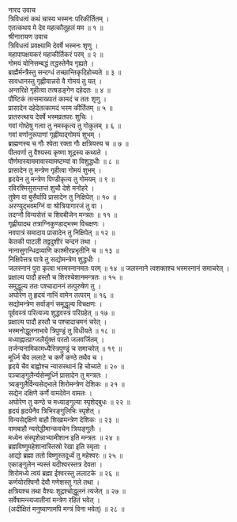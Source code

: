 नारद उवाच  
त्रिविधत्वं कथं चास्य भस्मनः परिकीर्तितम् ।  
एतत्कथय मे देव महत्कौतूहलं मम ॥ १ ॥  
श्रीनारायण उवाच  
त्रिविधत्वं प्रवक्ष्यामि देवर्षे भस्मनः शृणु ।  
महापापक्षयकरं महाकीर्तिकरं परम् ॥ २ ॥  
गोमयं योनिसम्बद्धं तद्धस्तेनैव गृह्यते ।  
ब्राह्मैर्मन्त्रैस्तु सन्दग्धं तच्छान्तिकृदिहोच्यते ॥ ३ ॥  
सावधानस्तु गृह्णीयान्नरो वै गोमयं तु यत् ।  
अन्तरिक्षे गृहीत्वा तत्षडङ्‌गेन दहेदतः ॥ ४ ॥  
पौष्टिकं तत्समाख्यातं कामदं च ततः शृणु ।  
प्रासादेन दहेदेतत्कामदं भस्म कीर्तितम् ॥ ५ ॥  
प्रातरुत्थाय देवर्षे भस्मव्रतपरः शुचिः ।  
गवां गोष्ठेषु गत्वा तु नमस्कृत्य तु गोकुलम् ॥ ६ ॥  
गवां वर्णानुरूपाणां गृह्णीयाद्‌गोमयं शुभम् ।  
ब्राह्मणस्य च गौः श्वेता रक्ता गौः क्षत्रियस्य च ॥ ७ ॥  
पीतवर्णा तु वैश्यस्य कृष्णा शूद्रस्य कथ्यते ।  
पौर्णमास्याममावास्यामष्टम्यां वा विशुद्धधीः ॥ ८ ॥  
प्रासादेन तु मन्त्रेण गृहीत्वा गोमयं शुभम् ।  
हृदयेन तु मन्त्रेण पिण्डीकृत्य तु गोमयम् ॥ ९ ॥  
रविरश्मिसुसन्तप्तं शुचौ देशे मनोहरे ।  
तुषेण वा बुसैर्वापि प्रासादेन तु निक्षिपेत् ॥ १० ॥  
अरण्युद्भवमग्निं वा श्रोत्रियागारजं तु वा ।  
तदग्नौ विन्यसेत्तं च शिवबीजेन मन्त्रतः ॥ ११ ॥  
गृह्णीयादथ तत्राग्निकुण्डाद्भस्म विचक्षणः ।  
नवपात्रं समादाय प्रासादेन तु निक्षिपेत् ॥ १२ ॥  
केतकी पाटली तद्वदुशीरं चन्दनं तथा ।  
नानासुगन्धिद्रव्याणि काश्मीरप्रभृतीनि च ॥ १३ ॥  
निक्षिपेत्तत्र पात्रे तु सद्योमन्त्रेण शुद्धधीः ।  
जलस्नानं पुरा कृत्वा भस्मस्नानमतः परम् ॥ १४ ॥
जलस्नाने त्वशक्तश्च भस्मस्नानं समाचरेत् ।  
प्रक्षाल्य पादौ हस्तौ च शिरश्चेशानमन्त्रतः ॥ १५ ॥  
समुद्धूल्य ततः पश्चादाननं तत्पुरुषेण तु ।  
अघोरेण तु हृदयं नाभिं वामेन तत्परम् ॥ १६ ॥  
सद्योमन्त्रेण सर्वाङ्‌गं समूद्धूल्य विचक्षणः ।  
पूर्ववस्त्रं परित्यज्य शुद्धवस्त्रं परिग्रहेत् ॥ १७ ॥  
प्रक्षाल्य पादौ हस्तौ च पश्चादाचमनं चरेत् ।  
भस्मनोद्धूलनाभावे त्रिपुण्ड्रं तु विधीयते ॥ १८ ॥  
मध्याह्नात्प्राग्जलैर्युक्तं परतो जलवर्जितम् ।  
तर्जन्यनामिकामध्यैस्त्रिपुण्ड्रं च समाचरेत् ॥ १९ ॥  
मूर्ध्नि चैव ललाटे च कर्णे कण्ठे तथैव च ।  
हृदये चैव बाह्वोश्च न्यासस्थानं हि चोच्यते ॥ २० ॥  
पञ्चाङ्‌गुलैर्न्यसेन्मूर्ध्नि प्रासादेन तु मन्त्रतः ।  
त्र्यङ्‌गुलैर्विन्यसेद्भाले शिरोमन्त्रेण देशिकः ॥ २१ ॥  
सद्येन दक्षिणे कर्णे वामदेवेन वामतः ।  
अघोरेण तु कण्ठे च मध्याङ्‌गुल्या स्पृशेद्‌बुधः ॥ २२ ॥  
हृदयं हृदयेनैव त्रिभिरङ्‌गुलिभिः स्पृशेत् ।  
विन्यसेद्दक्षिणे बाहौ शिखामन्त्रेण देशिकः ॥ २३ ॥  
वामबाहौ न्यसेद्धीमान्कवचेन त्रियङ्‌गुलैः ।  
मध्येन संस्पृशेन्नाभ्यामीशान इति मन्त्रतः ॥ २४ ॥  
ब्रह्मविष्णुमहेशानास्तिस्रो रेखा इति स्मृताः ।  
आद्यो ब्रह्मा ततो विष्णुस्तदूर्ध्वं तु महेश्वरः ॥ २५ ॥  
एकाङ्‌गुलेन न्यस्तं यदीश्वरस्तत्र देवता ।  
शिरोमध्ये त्वयं ब्रह्मा ईश्वरस्तु ललाटके ॥ २६ ॥  
कर्णयोरश्विनौ देवौ गणेशस्तु गले तथा ।  
क्षत्रियश्च तथा वैश्यः शूद्रश्चोद्धूलनं त्यजेत् ॥ २७ ॥  
सर्वेषामन्त्यजातीनां मन्त्रेण रहितं भवेत् ।  
(अदीक्षितं मनुष्याणामपि मन्त्रं विना भवेत्) ॥ २८ ॥
